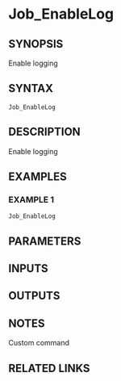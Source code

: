 # Job_EnableLog

## SYNOPSIS
Enable logging

## SYNTAX

```
Job_EnableLog
```

## DESCRIPTION
Enable logging

## EXAMPLES

### EXAMPLE 1
```
Job_EnableLog
```

## PARAMETERS

## INPUTS

## OUTPUTS

## NOTES
Custom command

## RELATED LINKS
